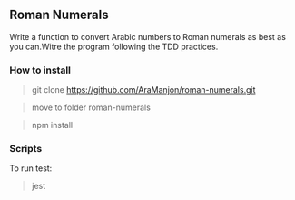 ## Roman Numerals

Write a function to convert Arabic numbers to Roman numerals as best as you can.Witre the program following the TDD practices.

### How to install


> git clone https://github.com/AraManjon/roman-numerals.git

> move to folder roman-numerals

> npm install

### Scripts

To run test:
> jest


